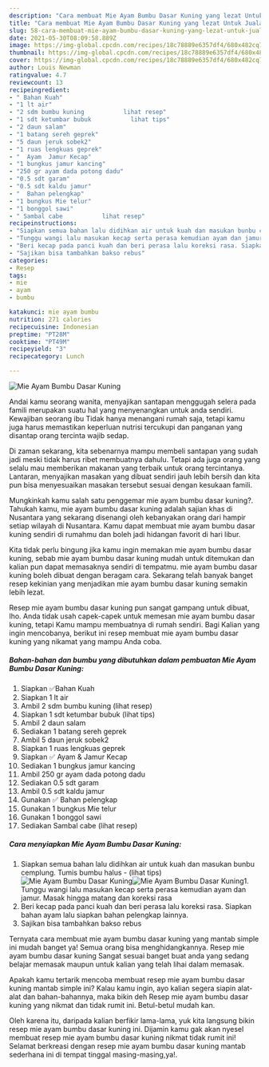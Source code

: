 ```yaml
---
description: "Cara membuat Mie Ayam Bumbu Dasar Kuning yang lezat Untuk Jualan"
title: "Cara membuat Mie Ayam Bumbu Dasar Kuning yang lezat Untuk Jualan"
slug: 58-cara-membuat-mie-ayam-bumbu-dasar-kuning-yang-lezat-untuk-jualan
date: 2021-05-30T08:09:58.889Z
image: https://img-global.cpcdn.com/recipes/18c78889e6357df4/680x482cq70/mie-ayam-bumbu-dasar-kuning-foto-resep-utama.jpg
thumbnail: https://img-global.cpcdn.com/recipes/18c78889e6357df4/680x482cq70/mie-ayam-bumbu-dasar-kuning-foto-resep-utama.jpg
cover: https://img-global.cpcdn.com/recipes/18c78889e6357df4/680x482cq70/mie-ayam-bumbu-dasar-kuning-foto-resep-utama.jpg
author: Louis Newman
ratingvalue: 4.7
reviewcount: 13
recipeingredient:
- " Bahan Kuah"
- "1 lt air"
- "2 sdm bumbu kuning           lihat resep"
- "1 sdt ketumbar bubuk           lihat tips"
- "2 daun salam"
- "1 batang sereh geprek"
- "5 daun jeruk sobek2"
- "1 ruas lengkuas geprek"
- "  Ayam  Jamur Kecap"
- "1 bungkus jamur kancing"
- "250 gr ayam dada potong dadu"
- "0.5 sdt garam"
- "0.5 sdt kaldu jamur"
- "  Bahan pelengkap"
- "1 bungkus Mie telur"
- "1 bonggol sawi"
- " Sambal cabe           lihat resep"
recipeinstructions:
- "Siapkan semua bahan lalu didihkan air untuk kuah dan masukan bunbu cemplung. Tumis bumbu halus           (lihat tips)"
- "Tunggu wangi lalu masukan kecap serta perasa kemudian ayam dan jamur. Masak hingga matang dan koreksi rasa"
- "Beri kecap pada panci kuah dan beri perasa lalu koreksi rasa. Siapkan bahan ayam lalu siapkan bahan pelengkap lainnya."
- "Sajikan bisa tambahkan bakso rebus"
categories:
- Resep
tags:
- mie
- ayam
- bumbu

katakunci: mie ayam bumbu 
nutrition: 271 calories
recipecuisine: Indonesian
preptime: "PT28M"
cooktime: "PT49M"
recipeyield: "3"
recipecategory: Lunch

---
```



![Mie Ayam Bumbu Dasar Kuning](https://img-global.cpcdn.com/recipes/18c78889e6357df4/680x482cq70/mie-ayam-bumbu-dasar-kuning-foto-resep-utama.jpg)

Andai kamu seorang wanita, menyajikan santapan menggugah selera pada famili merupakan suatu hal yang menyenangkan untuk anda sendiri. Kewajiban seorang ibu Tidak hanya menangani rumah saja, tetapi kamu juga harus memastikan keperluan nutrisi tercukupi dan panganan yang disantap orang tercinta wajib sedap.

Di zaman  sekarang, kita sebenarnya mampu membeli santapan yang sudah jadi meski tidak harus ribet membuatnya dahulu. Tetapi ada juga orang yang selalu mau memberikan makanan yang terbaik untuk orang tercintanya. Lantaran, menyajikan masakan yang dibuat sendiri jauh lebih bersih dan kita pun bisa menyesuaikan masakan tersebut sesuai dengan kesukaan famili. 



Mungkinkah kamu salah satu penggemar mie ayam bumbu dasar kuning?. Tahukah kamu, mie ayam bumbu dasar kuning adalah sajian khas di Nusantara yang sekarang disenangi oleh kebanyakan orang dari hampir setiap wilayah di Nusantara. Kamu dapat membuat mie ayam bumbu dasar kuning sendiri di rumahmu dan boleh jadi hidangan favorit di hari libur.

Kita tidak perlu bingung jika kamu ingin memakan mie ayam bumbu dasar kuning, sebab mie ayam bumbu dasar kuning mudah untuk ditemukan dan kalian pun dapat memasaknya sendiri di tempatmu. mie ayam bumbu dasar kuning boleh dibuat dengan beragam cara. Sekarang telah banyak banget resep kekinian yang menjadikan mie ayam bumbu dasar kuning semakin lebih lezat.

Resep mie ayam bumbu dasar kuning pun sangat gampang untuk dibuat, lho. Anda tidak usah capek-capek untuk memesan mie ayam bumbu dasar kuning, tetapi Kamu mampu membuatnya di rumah sendiri. Bagi Kalian yang ingin mencobanya, berikut ini resep membuat mie ayam bumbu dasar kuning yang nikamat yang mampu Anda coba.

<!--inarticleads1-->

##### Bahan-bahan dan bumbu yang dibutuhkan dalam pembuatan Mie Ayam Bumbu Dasar Kuning:

1. Siapkan  ✅Bahan Kuah
1. Siapkan 1 lt air
1. Ambil 2 sdm bumbu kuning           (lihat resep)
1. Siapkan 1 sdt ketumbar bubuk           (lihat tips)
1. Ambil 2 daun salam
1. Sediakan 1 batang sereh geprek
1. Ambil 5 daun jeruk sobek2
1. Siapkan 1 ruas lengkuas geprek
1. Siapkan  ✅ Ayam &amp; Jamur Kecap
1. Sediakan 1 bungkus jamur kancing
1. Ambil 250 gr ayam dada potong dadu
1. Sediakan 0.5 sdt garam
1. Ambil 0.5 sdt kaldu jamur
1. Gunakan  ✅ Bahan pelengkap
1. Gunakan 1 bungkus Mie telur
1. Gunakan 1 bonggol sawi
1. Sediakan  Sambal cabe           (lihat resep)




<!--inarticleads2-->

##### Cara menyiapkan Mie Ayam Bumbu Dasar Kuning:

1. Siapkan semua bahan lalu didihkan air untuk kuah dan masukan bunbu cemplung. Tumis bumbu halus -           (lihat tips)
<img src="https://img-global.cpcdn.com/steps/b49234eec4ef02ee/160x128cq70/mie-ayam-bumbu-dasar-kuning-langkah-memasak-1-foto.jpg" alt="Mie Ayam Bumbu Dasar Kuning"><img src="https://img-global.cpcdn.com/steps/ea76817e83b56267/160x128cq70/mie-ayam-bumbu-dasar-kuning-langkah-memasak-1-foto.jpg" alt="Mie Ayam Bumbu Dasar Kuning">1. Tunggu wangi lalu masukan kecap serta perasa kemudian ayam dan jamur. Masak hingga matang dan koreksi rasa
1. Beri kecap pada panci kuah dan beri perasa lalu koreksi rasa. Siapkan bahan ayam lalu siapkan bahan pelengkap lainnya.
1. Sajikan bisa tambahkan bakso rebus




Ternyata cara membuat mie ayam bumbu dasar kuning yang mantab simple ini mudah banget ya! Semua orang bisa menghidangkannya. Resep mie ayam bumbu dasar kuning Sangat sesuai banget buat anda yang sedang belajar memasak maupun untuk kalian yang telah lihai dalam memasak.

Apakah kamu tertarik mencoba membuat resep mie ayam bumbu dasar kuning mantab simple ini? Kalau kamu ingin, ayo kalian segera siapin alat-alat dan bahan-bahannya, maka bikin deh Resep mie ayam bumbu dasar kuning yang nikmat dan tidak rumit ini. Betul-betul mudah kan. 

Oleh karena itu, daripada kalian berfikir lama-lama, yuk kita langsung bikin resep mie ayam bumbu dasar kuning ini. Dijamin kamu gak akan nyesel membuat resep mie ayam bumbu dasar kuning nikmat tidak rumit ini! Selamat berkreasi dengan resep mie ayam bumbu dasar kuning mantab sederhana ini di tempat tinggal masing-masing,ya!.

